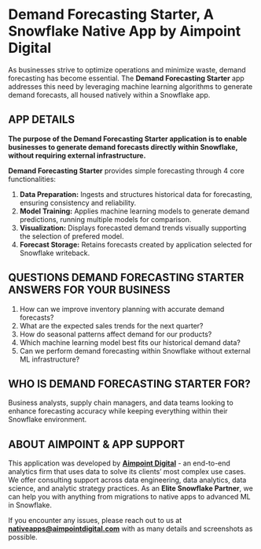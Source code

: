 # Demand Forecasting Starter, A Snowflake Native App by Aimpoint Digital  
As businesses strive to optimize operations and minimize waste, demand forecasting has become essential. The **Demand Forecasting Starter** app addresses this need by leveraging machine learning algorithms to generate demand forecasts, all housed natively within a Snowflake app.  

## APP DETAILS  
**The purpose of the Demand Forecasting Starter application is to enable businesses to generate demand forecasts directly within Snowflake, without requiring external infrastructure.**  

**Demand Forecasting Starter** provides simple forecasting through 4 core functionalities:  
1. **Data Preparation:** Ingests and structures historical data for forecasting, ensuring consistency and reliability.  
2. **Model Training:** Applies machine learning models to generate demand predictions, running multiple models for comparison.  
3. **Visualization:** Displays forecasted demand trends visually supporting the selection of prefered model.
4. **Forecast Storage:** Retains forecasts created by application selected for Snowflake writeback.  

## QUESTIONS DEMAND FORECASTING STARTER ANSWERS FOR YOUR BUSINESS  
1. How can we improve inventory planning with accurate demand forecasts?  
2. What are the expected sales trends for the next quarter?  
3. How do seasonal patterns affect demand for our products?  
4. Which machine learning model best fits our historical demand data?  
5. Can we perform demand forecasting within Snowflake without external ML infrastructure?  

## WHO IS DEMAND FORECASTING STARTER FOR?  
Business analysts, supply chain managers, and data teams looking to enhance forecasting accuracy while keeping everything within their Snowflake environment.  

## ABOUT AIMPOINT & APP SUPPORT  
This application was developed by **[Aimpoint Digital](https://aimpointdigital.com/)** - an end-to-end analytics firm that uses data to solve its clients’ most complex use cases. We offer consulting support across data engineering, data analytics, data science, and analytic strategy practices. As an **Elite Snowflake Partner**, we can help you with anything from migrations to native apps to advanced ML in Snowflake.  

If you encounter any issues, please reach out to us at **nativeapps@aimpointdigital.com** with as many details and screenshots as possible.
